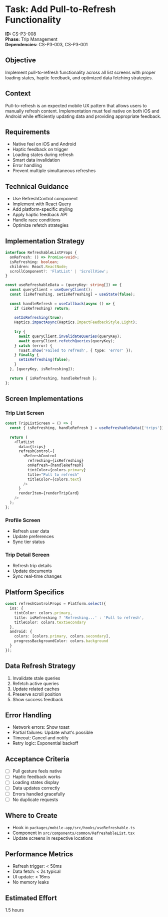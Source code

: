 # Task: Add Pull-to-Refresh Functionality

**ID:** CS-P3-008  
**Phase:** Trip Management  
**Dependencies:** CS-P3-003, CS-P3-001

## Objective
Implement pull-to-refresh functionality across all list screens with proper loading states, haptic feedback, and optimized data fetching strategies.

## Context
Pull-to-refresh is an expected mobile UX pattern that allows users to manually refresh content. Implementation must feel native on both iOS and Android while efficiently updating data and providing appropriate feedback.

## Requirements
- Native feel on iOS and Android
- Haptic feedback on trigger
- Loading states during refresh
- Smart data invalidation
- Error handling
- Prevent multiple simultaneous refreshes

## Technical Guidance
- Use RefreshControl component
- Implement with React Query
- Add platform-specific styling
- Apply haptic feedback API
- Handle race conditions
- Optimize refetch strategies

## Implementation Strategy
```typescript
interface RefreshableListProps {
  onRefresh: () => Promise<void>;
  isRefreshing: boolean;
  children: React.ReactNode;
  scrollComponent?: 'FlatList' | 'ScrollView';
}

const useRefreshableData = (queryKey: string[]) => {
  const queryClient = useQueryClient();
  const [isRefreshing, setIsRefreshing] = useState(false);
  
  const handleRefresh = useCallback(async () => {
    if (isRefreshing) return;
    
    setIsRefreshing(true);
    Haptics.impactAsync(Haptics.ImpactFeedbackStyle.Light);
    
    try {
      await queryClient.invalidateQueries(queryKey);
      await queryClient.refetchQueries(queryKey);
    } catch (error) {
      Toast.show('Failed to refresh', { type: 'error' });
    } finally {
      setIsRefreshing(false);
    }
  }, [queryKey, isRefreshing]);
  
  return { isRefreshing, handleRefresh };
};
```

## Screen Implementations

### Trip List Screen
```typescript
const TripListScreen = () => {
  const { isRefreshing, handleRefresh } = useRefreshableData(['trips']);
  
  return (
    <FlatList
      data={trips}
      refreshControl={
        <RefreshControl
          refreshing={isRefreshing}
          onRefresh={handleRefresh}
          tintColor={colors.primary}
          title="Pull to refresh"
          titleColor={colors.text}
        />
      }
      renderItem={renderTripCard}
    />
  );
};
```

### Profile Screen
- Refresh user data
- Update preferences
- Sync tier status

### Trip Detail Screen
- Refresh trip details
- Update documents
- Sync real-time changes

## Platform Specifics
```typescript
const refreshControlProps = Platform.select({
  ios: {
    tintColor: colors.primary,
    title: isRefreshing ? 'Refreshing...' : 'Pull to refresh',
    titleColor: colors.textSecondary
  },
  android: {
    colors: [colors.primary, colors.secondary],
    progressBackgroundColor: colors.background
  }
});
```

## Data Refresh Strategy
1. Invalidate stale queries
2. Refetch active queries
3. Update related caches
4. Preserve scroll position
5. Show success feedback

## Error Handling
- Network errors: Show toast
- Partial failures: Update what's possible
- Timeout: Cancel and notify
- Retry logic: Exponential backoff

## Acceptance Criteria
- [ ] Pull gesture feels native
- [ ] Haptic feedback works
- [ ] Loading states display
- [ ] Data updates correctly
- [ ] Errors handled gracefully
- [ ] No duplicate requests

## Where to Create
- Hook in `packages/mobile-app/src/hooks/useRefreshable.ts`
- Component in `src/components/common/RefreshableList.tsx`
- Update screens in respective locations

## Performance Metrics
- Refresh trigger: < 50ms
- Data fetch: < 2s typical
- UI update: < 16ms
- No memory leaks

## Estimated Effort
1.5 hours